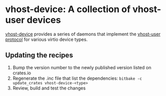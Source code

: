 # vhost-device: A collection of vhost-user devices

[vhost-device](https://github.com/rust-vmm/vhost-device) provides a series of
daemons that implement the
[vhost-user protocol](https://qemu-project.gitlab.io/qemu/interop/vhost-user.html)
for various virtio device types.

## Updating the recipes

1. Bump the version number to the newly published version listed on crates.io
2. Regenerate the .inc file that list the dependencies:
   `bitbake -c update_crates vhost-device-<type>`
3. Review, build and test the changes

